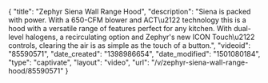 {
    "title": "Zephyr Siena Wall Range Hood",
    "description": "Siena is packed with power. With a 650-CFM blower and ACT\u2122 technology this is a hood with a versatile range of features perfect for any kitchen. With dual-level halogens, a recirculating option and Zephyr's new ICON Touch\u2122 controls, clearing the air is as simple as the touch of a button.",
    "videoid": "85590571",
    "date_created": "1398986654",
    "date_modified": "1501080184",
    "type": "captivate",
    "layout": "video",
    "url": "\/v\/zephyr-siena-wall-range-hood\/85590571"
}